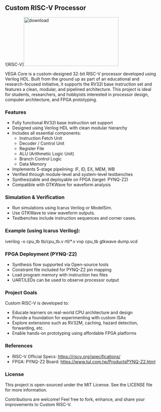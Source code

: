 ## Custom RISC-V Processor

![RISC-V]<img width="313" height="161" alt="download" src="https://github.com/user-attachments/assets/f30d9dac-f40f-4ec5-9ea3-f86d7bd4c7d7" />

VEGA Core is a custom-designed 32-bit RISC-V processor developed using Verilog HDL. Built from the ground up as part of an educational and research-focused initiative, it supports the RV32I base instruction set and features a clean, modular, and pipelined architecture. This project is ideal for students, researchers, and hobbyists interested in processor design, computer architecture, and FPGA prototyping.

### Features

- Fully functional RV32I base instruction set support
- Designed using Verilog HDL with clean modular hierarchy
- Includes all essential components:
  - Instruction Fetch Unit
  - Decoder / Control Unit
  - Register File
  - ALU (Arithmetic Logic Unit)
  - Branch Control Logic
  - Data Memory
- Implements 5-stage pipelining: IF, ID, EX, MEM, WB
- Verified through module-level and system-level testbenches
- Synthesizable and deployable on FPGA (target: PYNQ-Z2)
- Compatible with GTKWave for waveform analysis


### Simulation & Verification

- Run simulations using Icarus Verilog or ModelSim.
- Use GTKWave to view waveform outputs.
- Testbenches include instruction sequences and corner cases.

### Example (using Icarus Verilog):

iverilog -o cpu_tb tb/cpu_tb.v rtl/*.v
vvp cpu_tb
gtkwave dump.vcd

### FPGA Deployment (PYNQ-Z2)

- Synthesis flow supported via Open-source tools
- Constraint file included for PYNQ-Z2 pin mapping
- Load program memory with instruction hex files
- UART/LEDs can be used to observe processor output

### Project Goals

Custom RISC-V is developed to:
- Educate learners on real-world CPU architecture and design
- Provide a foundation for experimenting with custom ISAs
- Explore extensions such as RV32M, caching, hazard detection, forwarding, etc.
- Enable hands-on prototyping using affordable FPGA platforms

### References

- RISC-V Official Specs: https://riscv.org/specifications/
- FPGA: PYNQ-Z2 Board: https://www.tul.com.tw/ProductsPYNQ-Z2.html

### License

This project is open-sourced under the MIT License. See the LICENSE file for more information.

 Contributions are welcome! Feel free to fork, enhance, and share your improvements to Custom RISC-V.

